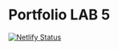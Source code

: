 # Portfolio LAB 5 

[![Netlify Status](https://api.netlify.com/api/v1/badges/80596b3a-1d3c-4a7a-b16a-6ac70dc96fa9/deploy-status)](https://app.netlify.com/sites/odehabuzaid/deploys)